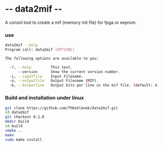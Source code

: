 # -- data2mif --
A consol tool to create a mif (memory init file) for fpga or eeprom.

### use
```bash
data2mif --help
Program call: data2mif [OPTIONS]

The following options are available to you:

  -?, --help         This text.
      --version      Show the current version number.
  -i, --inputfile    Input Filename.
  -o, --outputfile   Output Filename (MIF).
  -b, --bitperline   Output bits per line in the mif file. (default: 4)
```

### Build and installation under linux
```bash
git clone https://github.com/ThKattanek/data2mif.git
cd data2mif
git checkout 0.1.0
mkdir build
cd build
cmake .. 
make 
sudo make install
```